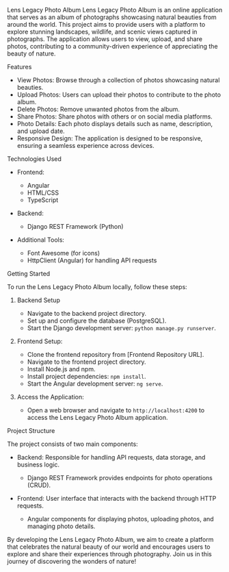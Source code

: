 Lens Legacy Photo Album
Lens Legacy Photo Album is an online application that serves as an album of photographs showcasing natural beauties from around the world. This project aims to provide users with a platform to explore stunning landscapes, wildlife, and scenic views captured in photographs. The application allows users to view, upload, and share photos, contributing to a community-driven experience of appreciating the beauty of nature.

Features

- View Photos: Browse through a collection of photos showcasing natural beauties.
- Upload Photos: Users can upload their photos to contribute to the photo album.
- Delete Photos: Remove unwanted photos from the album.
- Share Photos: Share photos with others or on social media platforms.
- Photo Details: Each photo displays details such as name, description, and upload date.
- Responsive Design: The application is designed to be responsive, ensuring a seamless experience across devices.

Technologies Used

- Frontend:
  - Angular
  - HTML/CSS
  - TypeScript

- Backend:
  - Django REST Framework (Python)
  
- Additional Tools:
  - Font Awesome (for icons)
  - HttpClient (Angular) for handling API requests

 Getting Started

To run the Lens Legacy Photo Album locally, follow these steps:

1. Backend Setup
   - Navigate to the backend project directory.
   - Set up and configure the database (PostgreSQL).
   - Start the Django development server: `python manage.py runserver`.

2. Frontend Setup:
   - Clone the frontend repository from [Frontend Repository URL].
   - Navigate to the frontend project directory.
   - Install Node.js and npm.
   - Install project dependencies: `npm install`.
   - Start the Angular development server: `ng serve`.

3. Access the Application:
   - Open a web browser and navigate to `http://localhost:4200` to access the Lens Legacy Photo Album application.

Project Structure

The project consists of two main components:

- Backend: Responsible for handling API requests, data storage, and business logic.
  - Django REST Framework provides endpoints for photo operations (CRUD).

- Frontend: User interface that interacts with the backend through HTTP requests.
  - Angular components for displaying photos, uploading photos, and managing photo details.

By developing the Lens Legacy Photo Album, we aim to create a platform that celebrates the natural beauty of our world and encourages users to explore and share their experiences through photography. Join us in this journey of discovering the wonders of nature!

